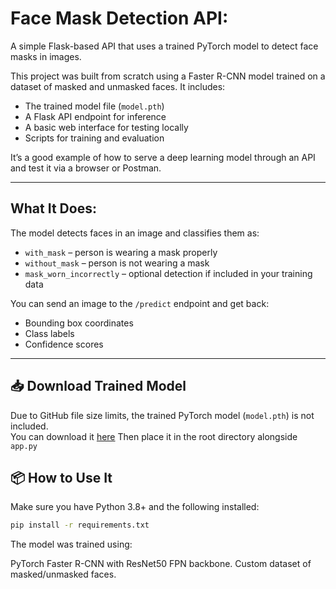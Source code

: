 # Face Mask Detection API:

A simple Flask-based API that uses a trained PyTorch model to detect face masks in images.

This project was built from scratch using a Faster R-CNN model trained on a dataset of masked and unmasked faces. It includes:
- The trained model file (`model.pth`)
- A Flask API endpoint for inference
- A basic web interface for testing locally
- Scripts for training and evaluation

It’s a good example of how to serve a deep learning model through an API and test it via a browser or Postman.

---

## What It Does:

The model detects faces in an image and classifies them as:
- `with_mask` – person is wearing a mask properly  
- `without_mask` – person is not wearing a mask  
- `mask_worn_incorrectly` – optional detection if included in your training data

You can send an image to the `/predict` endpoint and get back:
- Bounding box coordinates
- Class labels
- Confidence scores

---
## 📥 Download Trained Model

Due to GitHub file size limits, the trained PyTorch model (`model.pth`) is not included.  
You can download it [here](https://www.dropbox.com/scl/fi/qwobxexgkq74lkpbhq2ay/model.pth?rlkey=6nbin0qb4riatdk49x3w2eui8&st=ujk4ci62&dl=1)
Then place it in the root directory alongside `app.py`

## 📦 How to Use It

Make sure you have Python 3.8+ and the following installed:

```bash
pip install -r requirements.txt
```

The model was trained using:

PyTorch
Faster R-CNN with ResNet50 FPN backbone.
Custom dataset of masked/unmasked faces.
